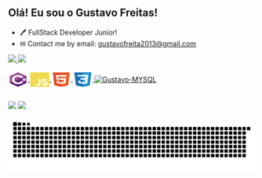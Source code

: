 ## Olá! Eu sou o Gustavo Freitas! 
 
- 🖊 FullStack Developer Junior!
- ✉ Contact me by email: gustavofreita2013@gmail.com

 <div>
  <a href="https://github.com/GustavoFreitas2806">
  <img height="160em" src="https://github-readme-stats.vercel.app/api?username=GustavoFreitas2806&show_icons=true&theme=blue&include_all_commits=true&count_private=true"/>
  <img height="110em" src="https://github-readme-stats.vercel.app/api/top-langs/?username=GustavoFreitas2806&layout=compact&langs_count=7&theme=blue"/>
</div>
<div style="display: inline_block"><br>
  <img align="center" alt="Gustavo-Csharp" height="30" width="40" src="https://raw.githubusercontent.com/devicons/devicon/master/icons/csharp/csharp-original.svg">
  <img align="center" alt="Gustavo-Js" height="30" width="40" src="https://raw.githubusercontent.com/devicons/devicon/master/icons/javascript/javascript-plain.svg">
  <img align="center" alt="Gustavo-HTML" height="30" width="40" src="https://raw.githubusercontent.com/devicons/devicon/master/icons/html5/html5-original.svg">
  <img align="center" alt="Gustavo-CSS" height="30" width="40" src="https://raw.githubusercontent.com/devicons/devicon/master/icons/css3/css3-original.svg">
  <img align="center" alt="Gustavo-MYSQL" height="30" width="40" src="https://img.shields.io/badge/MySQL-005C84?style=for-the-badge&logo=mysql&logoColor=white">
</div>
  
  ##
 
<div>
  <a href="https://br.linkedin.com/in/gustavo-freitas-8109bb201" target="_blank"><img src="https://img.shields.io/badge/-LinkedIn-%230077B5?style=for-the-badge&logo=linkedin&logoColor=white" target="_blank"></a> 
  <a href="https://api.whatsapp.com/send?phone=5513988028035&text=Ol%C3%A1%20Gustavo!"><img src="https://img.shields.io/badge/WhatsApp-25D366?style=for-the-badge&logo=whatsapp&logoColor=white"></a>
  
 
  ![Snake animation](https://github.com/W3SL3YZz/W3SL3YZz/blob/output/github-contribution-grid-snake.svg)
 
</div>